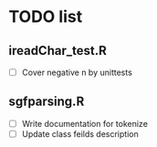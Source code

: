 # TODO list #

## ireadChar_test.R ##

- [ ] Cover negative n by unittests

## sgfparsing.R ##

- [ ] Write documentation for tokenize
- [ ] Update class feilds description

